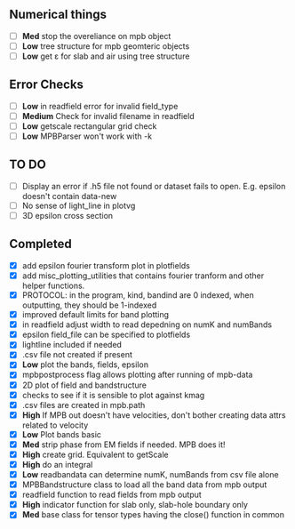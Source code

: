 ## Numerical things
- [ ] **Med** stop the overeliance on mpb object
- [ ] **Low** tree structure for mpb geomteric objects
- [ ] **Low** get ε for slab and air using tree structure

## Error Checks
- [ ] **Low** in readfield error for invalid field_type
- [ ] **Medium** Check for invalid filename in readfield
- [ ] **Low** getscale rectangular grid check
- [ ] **Low** MPBParser won't work with -k

## TO DO
- [ ] Display an error if .h5 file not found or dataset fails to open. E.g. epsilon doesn't contain data-new
- [ ] No sense of light_line in plotvg
- [ ] 3D epsilon cross section

## Completed
- [x] add epsilon fourier transform plot in plotfields
- [x] add misc_plotting_utilities that contains fourier tranform and other helper
      functions.
- [x] PROTOCOL: in the program, kind, bandind are 0 indexed, when outputting, they should be 1-indexed
- [x] improved default limits for band plotting
- [x] in readfield adjust width to read depedning on numK and numBands
- [x] epsilon field_file can be specified to plotfields
- [x] lightline included if needed
- [x] .csv file not created if present
- [x] **Low** plot the bands, fields, epsilon
- [x] mpbpostprocess flag allows plotting after running of mpb-data
- [x] 2D plot of field and bandstructure
- [x] checks to see if it is sensible to plot against kmag
- [x] .csv files are created in mpb.path
- [x] **High** If MPB out doesn't have velocities, don't bother creating data attrs related to velocity
- [x] **Low** Plot bands basic
- [x] **Med** strip phase from EM fields if needed. MPB does it!
- [x] **High** create grid. Equivalent to getScale
- [x] **High** do an integral
- [x] **Low** readbandata can determine numK, numBands from csv file alone
- [x] MPBBandstructure class to load all the band data from mpb output
- [x] readfield function to read fields from mpb output
- [x] **High** indicator function for slab only, slab-hole boundary only
- [x] **Med** base class for tensor types having the close() function in common
